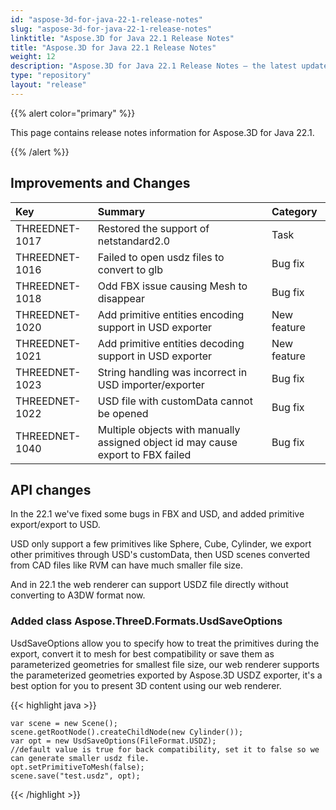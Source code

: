 ```yaml
---
id: "aspose-3d-for-java-22-1-release-notes"
slug: "aspose-3d-for-java-22-1-release-notes"
linktitle: "Aspose.3D for Java 22.1 Release Notes"
title: "Aspose.3D for Java 22.1 Release Notes"
weight: 12
description: "Aspose.3D for Java 22.1 Release Notes – the latest updates and fixes."
type: "repository"
layout: "release"
---
```


{{% alert color="primary" %}}

This page contains release notes information for Aspose.3D for Java 22.1.

{{% /alert %}}
## **Improvements and Changes**

|**Key**|**Summary**|**Category**|
| :- | :- | :- |
| THREEDNET-1017 | Restored the support of netstandard2.0 | Task |
| THREEDNET-1016 | Failed to open usdz files to convert to glb | Bug fix |
| THREEDNET-1018 | Odd FBX issue causing Mesh to disappear | Bug fix |
| THREEDNET-1020 | Add primitive entities encoding support in USD exporter | New feature |
| THREEDNET-1021 | Add primitive entities decoding support in USD exporter | New feature |
| THREEDNET-1023 | String handling was incorrect in USD importer/exporter | Bug fix |
| THREEDNET-1022 | USD file with customData cannot be opened | Bug fix |
| THREEDNET-1040 | Multiple objects with manually assigned object id may cause export to FBX failed | Bug fix |


## API changes ##


In the 22.1 we've fixed some bugs in FBX and USD, and added primitive export/export to USD.

USD only support a few primitives like Sphere, Cube, Cylinder, we export other primitives through USD's customData, then USD scenes converted from CAD files like RVM can have much smaller file size.

And in 22.1 the web renderer can support USDZ file directly without converting to A3DW format now.


### Added class Aspose.ThreeD.Formats.UsdSaveOptions

UsdSaveOptions allow you to specify how to treat the primitives during the export, convert it to mesh for best compatibility or save them as parameterized geometries for smallest file size, our web renderer supports the parameterized geometries exported by Aspose.3D USDZ exporter, it's a best option for you to present 3D content using our web renderer.



{{< highlight java >}}

    var scene = new Scene();
    scene.getRootNode().createChildNode(new Cylinder());
    var opt = new UsdSaveOptions(FileFormat.USDZ);
    //default value is true for back compatibility, set it to false so we can generate smaller usdz file.
    opt.setPrimitiveToMesh(false);
    scene.save("test.usdz", opt);

{{< /highlight >}}
